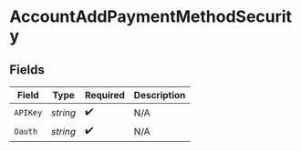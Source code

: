 # AccountAddPaymentMethodSecurity


## Fields

| Field              | Type               | Required           | Description        |
| ------------------ | ------------------ | ------------------ | ------------------ |
| `APIKey`           | *string*           | :heavy_check_mark: | N/A                |
| `Oauth`            | *string*           | :heavy_check_mark: | N/A                |